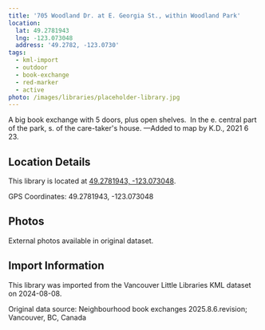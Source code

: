 ```yaml
---
title: '705 Woodland Dr. at E. Georgia St., within Woodland Park'
location:
  lat: 49.2781943
  lng: -123.073048
  address: '49.2782, -123.0730'
tags:
  - kml-import
  - outdoor
  - book-exchange
  - red-marker
  - active
photo: /images/libraries/placeholder-library.jpg
---
```

A big book exchange with 5 doors, plus open shelves.  In the e. central part of the park, 
s. of the care-taker's house.
—Added to map by K.D., 2021 6 23.

## Location Details

This library is located at [49.2781943, -123.073048](https://www.google.com/maps?q=49.2781943,-123.073048).

GPS Coordinates: 49.2781943, -123.073048

## Photos

External photos available in original dataset.

## Import Information

This library was imported from the Vancouver Little Libraries KML dataset on 2024-08-08.

Original data source: Neighbourhood book exchanges 2025.8.6.revision; Vancouver, BC, Canada
